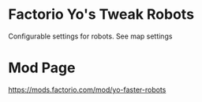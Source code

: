 # Factorio Yo's Tweak Robots
Configurable settings for robots. See map settings

# Mod Page
https://mods.factorio.com/mod/yo-faster-robots
